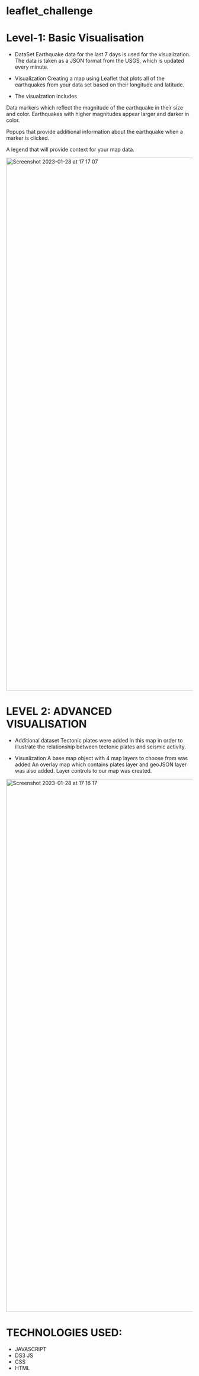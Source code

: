 # leaflet_challenge
# Level-1: Basic Visualisation

* DataSet
Earthquake data for the last 7 days is used for the visualization. The data is taken as a JSON format from the USGS, which is updated every minute.

* Visualization
Creating a map using Leaflet that plots all of the earthquakes from your data set based on their longitude and latitude.

* The visualzation includes

Data markers which reflect the magnitude of the earthquake in their size and color. Earthquakes with higher magnitudes appear larger and darker in color.

Popups that provide additional information about the earthquake when a marker is clicked.

A legend that will provide context for your map data.

<img width="1440" alt="Screenshot 2023-01-28 at 17 17 07" src="https://user-images.githubusercontent.com/111929009/215280101-f3a684e7-99c7-4b14-87b9-bb90c714f2ab.png">





# LEVEL 2: ADVANCED VISUALISATION

* Additional dataset
Tectonic plates were added in this map in order to illustrate the relationship between tectonic plates and seismic activity.

* Visualization
A base map object with 4 map layers to choose from was added
An overlay map which contains plates layer and geoJSON layer was also added.
Layer controls to our map was created.

<img width="1440" alt="Screenshot 2023-01-28 at 17 16 17" src="https://user-images.githubusercontent.com/111929009/215280128-928b01ab-604f-4992-aba8-d5f6ecde199d.png">


# TECHNOLOGIES USED:
* JAVASCRIPT 
* DS3 JS
* CSS
* HTML
